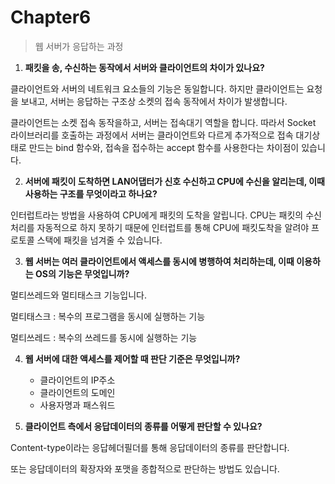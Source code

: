 # Chapter6

> 웹 서버가 응답하는 과정



1. **패킷을 송, 수신하는 동작에서 서버와 클라이언트의 차이가 있나요?**

클라이언트와 서버의 네트워크 요소들의 기능은 동일합니다. 하지만 클라이언트는 요청을 보내고, 서버는 응답하는 구조상 소켓의 접속 동작에서 차이가 발생합니다. 

클라이언트는 소켓 접속 동작을하고, 서버는 접속대기 역할을 합니다. 따라서 Socket 라이브러리를 호출하는 과정에서 서버는 클라이언트와 다르게 추가적으로 접속 대기상태로 만드는 bind 함수와, 접속을 접수하는 accept 함수를 사용한다는 차이점이 있습니다.



2. **서버에 패킷이 도착하면 LAN어댑터가 신호 수신하고 CPU에 수신을 알리는데, 이때 사용하는 구조를 무엇이라고 하나요?**

인터럽트라는 방법을 사용하여 CPU에게 패킷의 도착을 알립니다.  CPU는 패킷의 수신처리를 자동적으로 하지 못하기 때문에 인터럽트를 통해 CPU에 패킷도착을 알려야 프로토콜 스택에 패킷을 넘겨줄 수 있습니다.



3. **웹 서버는 여러 클라이언트에서 액세스를 동시에 병행하여 처리하는데, 이때 이용하는 OS의 기능은 무엇입니까?**

멀티쓰레드와 멀티태스크 기능입니다.

멀티태스크 : 복수의 프로그램을 동시에 실행하는 기능

멀티쓰레드 : 복수의 쓰레드를 동시에 실행하는 기능



4. **웹 서버에 대한 액세스를 제어할 때 판단 기준은 무엇입니까?**
   - 클라이언트의 IP주소
   - 클라이언트의 도메인
   - 사용자명과 패스워드



5. **클라이언트 측에서 응답데이터의 종류를 어떻게 판단할 수 있나요?**

Content-type이라는 응답헤더필더를 통해 응답데이터의 종류를 판단합니다.

또는 응답데이터의 확장자와 포맷을 종합적으로 판단하는 방법도 있습니다.